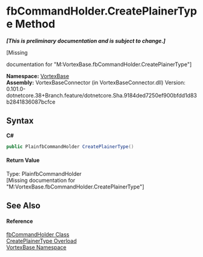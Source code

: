 # fbCommandHolder.CreatePlainerType Method 
 _**\[This is preliminary documentation and is subject to change.\]**_

\[Missing <summary> documentation for "M:VortexBase.fbCommandHolder.CreatePlainerType"\]

**Namespace:**&nbsp;<a href="N_VortexBase.md">VortexBase</a><br />**Assembly:**&nbsp;VortexBaseConnector (in VortexBaseConnector.dll) Version: 0.101.0-dotnetcore.38+Branch.feature/dotnetcore.Sha.9184ded7250ef900bfdd1d83b2841836087bcfce

## Syntax

**C#**<br />
``` C#
public PlainfbCommandHolder CreatePlainerType()
```


#### Return Value
Type: PlainfbCommandHolder<br />\[Missing <returns> documentation for "M:VortexBase.fbCommandHolder.CreatePlainerType"\]

## See Also


#### Reference
<a href="T_VortexBase_fbCommandHolder.md">fbCommandHolder Class</a><br /><a href="Overload_VortexBase_fbCommandHolder_CreatePlainerType.md">CreatePlainerType Overload</a><br /><a href="N_VortexBase.md">VortexBase Namespace</a><br />
